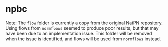 # npbc

Note: The `flow` folder is currently a copy from the original NatPN repository. Using flows from `normflows` seemed to produce poor results, but that may have been due to an implementation issue. This folder will be removed when the issue is identified, and flows will be used from `normflows` instead. 
